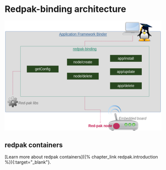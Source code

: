# Redpak-binding architecture

![Architecture](./images/radpak-binding-architecture.png)

## redpak containers

[Learn more about redpak containers]({% chapter_link redpak.introduction %}){:target="_blank"}.